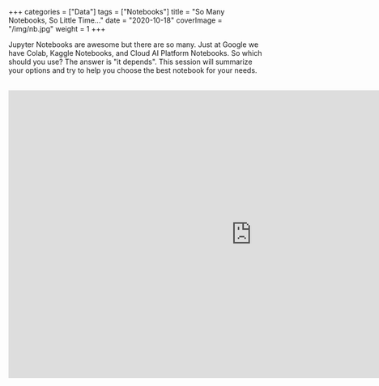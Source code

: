 +++
categories = ["Data"]
tags = ["Notebooks"]
title = "So Many Notebooks, So Little Time..."
date = "2020-10-18"
coverImage = "/img/nb.jpg"
weight = 1
+++

Jupyter Notebooks are awesome but there are so many. Just at Google we have Colab, Kaggle Notebooks, and Cloud AI Platform Notebooks. So which should you use? The answer is "it depends". This session will summarize your options and try to help you choose the best notebook for your needs.

<!--more-->

<br>

<iframe src="https://docs.google.com/presentation/d/e/2PACX-1vRV3DeHhWr7z8NPsl6JaAJPF-nB9ctAsEicfG-x1qCWXsw6KTPGJwuD6z0uS_7Fef-nRLy4MAprNkWl/embed?start=false&loop=false&delayms=3000" frameborder="0" width="960" height="569" allowfullscreen="true" mozallowfullscreen="true" webkitallowfullscreen="true"></iframe>
